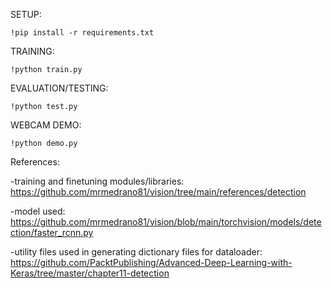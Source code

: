 SETUP:

<code>!pip install -r requirements.txt</code>

TRAINING:

<code>!python train.py</code>

EVALUATION/TESTING:

<code>!python test.py</code>

WEBCAM DEMO:

<code>!python demo.py</code>




References:

-training and finetuning modules/libraries:
https://github.com/mrmedrano81/vision/tree/main/references/detection

-model used:
https://github.com/mrmedrano81/vision/blob/main/torchvision/models/detection/faster_rcnn.py

-utility files used in generating dictionary files for dataloader:
https://github.com/PacktPublishing/Advanced-Deep-Learning-with-Keras/tree/master/chapter11-detection